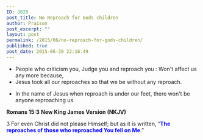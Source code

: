 ```yaml
---
ID: 3828
post_title: No Reproach for Gods children
author: Praison
post_excerpt: ""
layout: post
permalink: /2015/06/no-reproach-for-gods-children/
published: true
post_date: 2015-06-30 22:16:49
---
```

<ul>
	<li>People who criticism you, Judge you and reproach you : Won't affect us any more because,</li>
	<li>Jesus took all our reproaches so that we be without any reproach.</li>
</ul>
<ul>
	<li>In the name of Jesus when reproach is under our feet, there won't be anyone reproaching us.</li>
</ul>
<strong>Romans 15:3</strong>
<strong> New King James Version (NKJV)</strong>

3 For even Christ did not please Himself; but as it is written, “<span style="color: #0000ff;"><strong>The reproaches of those who reproached You fell on Me</strong></span>.”